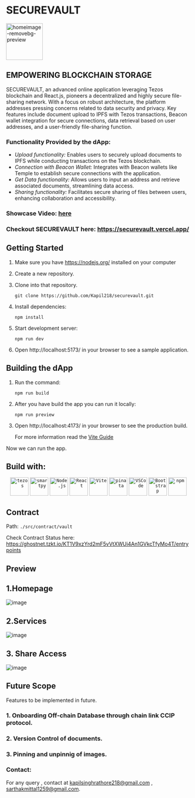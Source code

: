  
 <h1>SECUREVAULT </h1>
<img width="100"  alt="homeimage-removebg-preview" src="https://github.com/Kapil218/securevault/assets/90231718/14fdf9eb-2fba-431b-8afb-43d0df0f4313">

## EMPOWERING BLOCKCHAIN STORAGE
 SECUREVAULT, an advanced online application leveraging Tezos blockchain and React.js, pioneers a decentralized and highly secure file-sharing network. With a focus on robust architecture, the platform addresses pressing concerns related to data security and privacy. Key features include document upload to IPFS with Tezos transactions, Beacon wallet integration for secure connections, data retrieval based on user addresses, and a user-friendly file-sharing function.

 ### Functionality Provided by the dApp:
   - *Upload functionality:* Enables users to securely upload documents to IPFS while conducting transactions on the Tezos blockchain.
   - *Connection with Beacon Wallet:* Integrates with Beacon wallets like Temple to establish secure connections with the application.
   - *Get Data functionality:* Allows users to input an address and retrieve associated documents, streamlining data access.
   - *Sharing functionality:* Facilitates secure sharing of files between users, enhancing collaboration and accessibility.

  ### Showcase Video:  [here][link]

  [link]:https://www.loom.com/share/0cc5c25634e74e46991a4f3dbe9d5c3e?sid=63f5320e-c2d0-4235-bb76-cd5cf9313d89

###  Checkout SECUREVAULT here: https://securevault.vercel.app/

## Getting Started

1. Make sure you have https://nodejs.org/ installed on your computer
2. Create a new repository.
3. Clone into that repository.

   `git clone https://github.com/Kapil218/securevault.git`


4. Install dependencies:

   `npm install`

5. Start development server:

   `npm run dev`

6. Open http://localhost:5173/ in your browser to see a sample application.

## Building the dApp

1. Run the command:

   `npm run build`

2. After you have build the app you can run it locally:

   `npm run preview`

3. Open http://localhost:4173/ in your browser to see the production build. 

   For more information read the [Vite Guide](https://vitejs.dev/guide/static-deploy.html)

 Now we can run the app. 
## Build with:
  <div align="center">
  <code><img width="50" src="https://github.com/Kapil218/securevault/assets/90231718/856757c2-f978-452c-9272-b25a59238add" alt="tezos" title="tezos"/></code>
	<code><img width="50" src="https://github.com/Kapil218/securevault/assets/90231718/9135f4c1-489f-4264-9445-cd39b8966e48" alt="smartpy" title="smartpy"/></code>
	<code><img width="50" src="https://user-images.githubusercontent.com/25181517/183568594-85e280a7-0d7e-4d1a-9028-c8c2209e073c.png" alt="Node.js" title="Node.js"/></code>
	<code><img width="50" src="https://user-images.githubusercontent.com/25181517/183897015-94a058a6-b86e-4e42-a37f-bf92061753e5.png" alt="React" title="React"/></code>
	<code><img width="50" src="https://github.com/marwin1991/profile-technology-icons/assets/62091613/b40892ef-efb8-4b0e-a6b5-d1cfc2f3fc35" alt="Vite" title="Vite"/></code>
	<code><img width="50" src="https://github.com/Kapil218/securevault/assets/90231718/ce4da4fa-75bf-4339-8f5b-4c4fb4ccf8f0" alt="pinata" title="pinata"/></code>
	<code><img width="50" src="https://user-images.githubusercontent.com/25181517/192108891-d86b6220-e232-423a-bf5f-90903e6887c3.png" alt="VSCode" title="Visual Studio Code"/></code>
	<code><img width="50" src="https://user-images.githubusercontent.com/25181517/183898054-b3d693d4-dafb-4808-a509-bab54cf5de34.png" alt="Bootstrap" title="Bootstrap"/></code>
	<code><img width="50" src="https://user-images.githubusercontent.com/25181517/121401671-49102800-c959-11eb-9f6f-74d49a5e1774.png" alt="npm" title="npm"/></code>
 
   


  



</div>
 
## Contract 
Path: `./src/contract/vault`

Check Contract Status here:
https://ghostnet.tzkt.io/KT1V9xzYrd2mF5vVtXWUi4An1GVkcTfyMo4T/entrypoints
## Preview
  ## 1.Homepage
  
 ![image](https://github.com/Kapil218/securevault/assets/90231718/ac5f0f0d-fabc-42eb-a27b-ec212a0b7a63)
  ## 2.Services
 ![image](https://github.com/Kapil218/securevault/assets/90231718/811bc425-4a1c-4a9c-a478-55133ec9c35a)
 ## 3. Share Access
 ![image](https://github.com/Kapil218/securevault/assets/90231718/6cce9b01-8fac-42fe-a5a1-a7af30d1d62d)

## Future Scope
Features to be implemented in future.
 ### 1. Onboarding Off-chain Database through chain link CCIP protocol.
 ### 2. Version Control of documents.
 ### 3. Pinning and unpinnig of images.
   

### Contact: 
For any query , contact at kapilsinghrathore218@gmail.com  , sarthakmittal1259@gmail.com.

